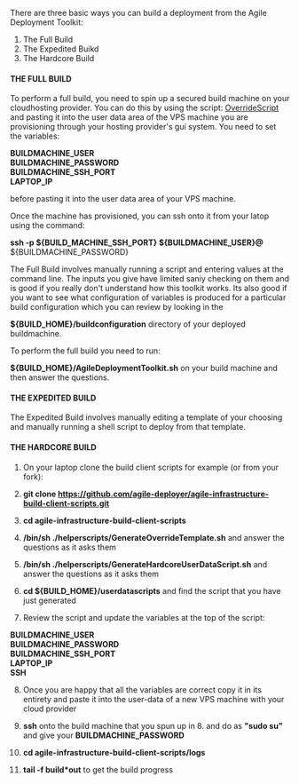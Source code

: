 There are three basic ways you can build a deployment from the Agile Deployment Toolkit:

1. The Full Build
2. The Expedited Buikd
3. The Hardcore Build

#### THE FULL BUILD

To perform a full build, you need to spin up a secured build machine on your cloudhosting provider. You can do this by using the script: [OverrideScript](https://github.com/agile-deployer/agile-infrastructure-build-client-scripts/blob/master/templatedconfigurations/templateoverrides/OverrideScript.sh) and pasting it into the user data area of the VPS machine you are provisioning through your hosting provider's gui system. You need to set the variables:

**BUILDMACHINE_USER**   
**BUILDMACHINE_PASSWORD**  
**BUILDMACHINE_SSH_PORT**  
**LAPTOP_IP**

before pasting it into the user data area of your VPS machine.

Once the machine has provisioned, you can ssh onto it from your latop using the command:

**ssh -p ${BUILD_MACHINE_SSH_PORT} ${BUILDMACHINE_USER}@<build-machine-ip>**
<enter> ${BUILDMACHINE_PASSWORD}
  
The Full Build involves manually running a script and entering values at the command line. The inputs you give have limited saniy checking on them and is good if you really don't understand how this toolkit works.  Its also good if you want to see what configuration of variables is produced for a particular build configuration which you can review by looking in the 
  
  **${BUILD_HOME}/buildconfiguration**  directory of your deployed buildmachine.

To perform the full build you need to run:
  
  **${BUILD_HOME}/AgileDeploymentToolkit.sh** on your build machine and then answer the questions.
  
#### THE EXPEDITED BUILD
 
  
The Expedited Build involves manually editing a template of your choosing and manually running a shell script to deploy from that template.

#### THE HARDCORE BUILD
  
  1. On your laptop clone the build client scripts for example (or from your fork):
  
  2. **git clone https://github.com/agile-deployer/agile-infrastructure-build-client-scripts.git**
  
  3. **cd agile-infrastructure-build-client-scripts**
  
  4. **/bin/sh ./helperscripts/GenerateOverrideTemplate.sh** and answer the questions as it asks them 
  
  5. **/bin/sh ./helperscripts/GenerateHardcoreUserDataScript.sh** and answer the questions as it asks them
  
  6. **cd ${BUILD_HOME}/userdatascripts** and find the script that you have just generated
  
  7. Review the script and update the variables at the top of the script:
  
  **BUILDMACHINE_USER**  
**BUILDMACHINE_PASSWORD**  
**BUILDMACHINE_SSH_PORT**  
**LAPTOP_IP**  
**SSH**
  
  8. Once you are happy that all the variables are correct copy it in its entirety and paste it into the user-data of a new VPS machine with your cloud provider
  
  9. **ssh** onto the build machine that you spun up in 8. and do as **"sudo su"** and give your **BUILDMACHINE_PASSWORD**
  
  10. **cd agile-infrastructure-build-client-scripts/logs**
  
  11. **tail -f build*out** to get the build progress
